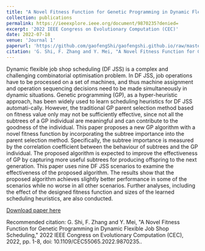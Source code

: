 ```yaml
---
title: "A Novel Fitness Function for Genetic Programming in Dynamic Flexible Job Shop Scheduling"
collection: publications
permalink: https://ieeexplore.ieee.org/document/9870235?denied=
excerpt: '2022 IEEE Congress on Evolutionary Computation (CEC)'
date: 2022-07-18
venue: 'Journal 1'
paperurl: 'https://github.com/gaofengShi/gaofengshi.github.io/raw/master/files/%5B2022%5D%20A_Novel_Fitness_Function_for_Genetic_Programming_in_Dynamic_Flexible_Job_Shop_Scheduling.pdf'
citation: 'G. Shi, F. Zhang and Y. Mei, "A Novel Fitness Function for Genetic Programming in Dynamic Flexible Job Shop Scheduling," 2022 IEEE Congress on Evolutionary Computation (CEC), 2022, pp. 1-8, doi: 10.1109/CEC55065.2022.9870235.'
---
```

Dynamic flexible job shop scheduling (DF JSS) is a complex and challenging combinatorial optimisation problem. In DF JSS, job operations have to be processed on a set of machines, and thus machine assignment and operation sequencing decisions need to be made simultaneously in dynamic situations. Genetic programming (GP), as a hyper-heuristic approach, has been widely used to learn scheduling heuristics for DF JSS automati-cally. However, the traditional GP parent selection method based on fitness value only may not be sufficiently effective, since not all the subtrees of a GP individual are meaningful and can contribute to the goodness of the individual. This paper proposes a new GP algorithm with a novel fitness function by incorporating the subtree importance into the parent selection method. Specifically, the subtree importance is measured by the correlation coefficient between the behaviour of subtrees and the GP individual. The proposed algorithm is expected to improve the effectiveness of GP by capturing more useful subtrees for producing offspring to the next generation. This paper uses nine DF JSS scenarios to examine the effectiveness of the proposed algorithm. The results show that the proposed algorithm achieves slightly better performance in some of the scenarios while no worse in all other scenarios. Further analyses, including the effect of the designed fitness function and sizes of the learned scheduling heuristics, are also conducted.

[Download paper here](http://)

Recommended citation: G. Shi, F. Zhang and Y. Mei, "A Novel Fitness Function for Genetic Programming in Dynamic Flexible Job Shop Scheduling," 2022 IEEE Congress on Evolutionary Computation (CEC), 2022, pp. 1-8, doi: 10.1109/CEC55065.2022.9870235..
